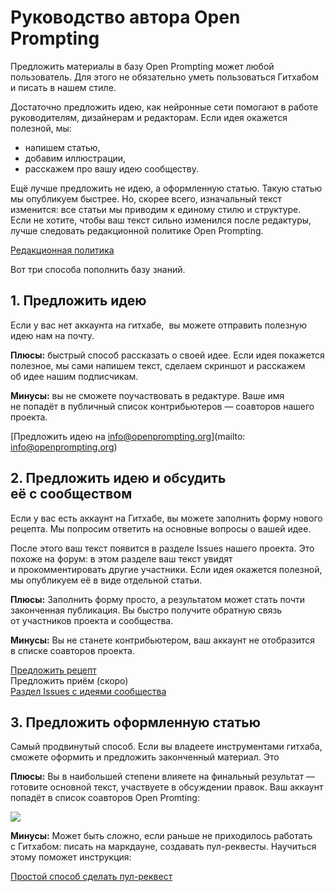 # Руководство автора Open Prompting
Предложить материалы в базу Open Prompting может любой пользователь. Для этого не обязательно уметь пользоваться Гитхабом и писать в нашем стиле.

Достаточно предложить идею, как нейронные сети помогают в работе руководителям, дизайнерам и редакторам. Если идея окажется полезной, мы:
* напишем статью,
* добавим иллюстрации,
* расскажем про вашу идею сообществу.

Ещё лучше предложить не идею, а оформленную статью. Такую статью мы опубликуем быстрее. Но, скорее всего, изначальный текст изменится: все статьи мы приводим к единому стилю и структуре. Если не хотите, чтобы ваш текст сильно изменился после редактуры, лучше следовать редакционной политике Open Prompting.

[Редакционная политика](#)

Вот три способа пополнить базу знаний.

## 1. Предложить идею

Если у вас нет аккаунта на гитхабе,  вы можете отправить полезную идею нам на почту.

**Плюсы:** быстрый способ рассказать о своей идее. Если идея покажется полезное, мы сами напишем текст, сделаем скриншот и расскажем об идее нашим подписчикам.

**Минусы:** вы не сможете поучаствовать в редактуре. Ваше имя не попадёт в публичный список контрибьютеров — соавторов нашего проекта.

[Предложить идею на info@openprompting.org](mailto: info@openprompting.org)

## 2. Предложить идею и обсудить её с сообществом

Если у вас есть аккаунт на Гитхабе, вы можете заполнить форму нового рецепта. Мы попросим ответить на основные вопросы о вашей идее.

После этого ваш текст появится в разделе Issues нашего проекта. Это похоже на форум: в этом разделе ваш текст увидят и прокомментировать другие участники. Если идея окажется полезной, мы опубликуем её в виде отдельной статьи.

**Плюсы:** Заполнить форму просто, а результатом может стать почти законченная публикация. Вы быстро получите обратную связь от участников проекта и сообщества.

**Минусы:** Вы не станете контрибьютером, ваш аккаунт не отобразится в списке соавторов проекта.

[Предложить рецепт](#)<br>
Предложить приём (скоро)<br>
[Раздел Issues c идеями сообщества](https://github.com/Open-Prompting/Knowledge-Base/issues)

## 3. Предложить оформленную статью

Самый продвинутый способ. Если вы владеете инструментами гитхаба, сможете оформить и предложить законченный материал. Это

**Плюсы:** Вы в наибольшей степени влияете на финальный результат — готовите основной текст, участвуете в обсуждении правок. Ваш аккаунт попадёт в список соавторов Open Promting:

<a href="https://github.com/open-prompting/knowledge-base/graphs/contributors">
<img src="https://contrib.rocks/image?repo=open-prompting/knowledge-base" />
</a>

**Минусы:** Может быть сложно, если раньше не приходилось работать с Гитхабом: писать на маркдауне, создавать пул-реквесты. Научиться этому поможет инструкция:

[Простой способ сделать пул-реквест](https://github.com/kkhrv/Knowledge-Base/tree/main/content/articles/pull-request)
